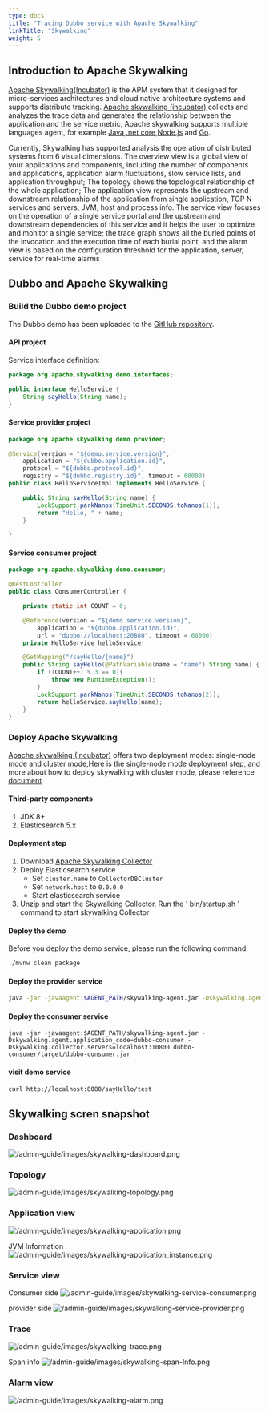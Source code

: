 ```yaml
---
type: docs
title: "Tracing Dubbo service with Apache Skywalking"
linkTitle: "Skywalking"
weight: 5
---
```


## Introduction to Apache Skywalking

[Apache Skywalking(Incubator)](https://github.com/apache/skywalking)  is the APM system that it designed for micro-services architectures and cloud native architecture systems and supports distribute tracking. [Apache skywalking (incubator)](https://github.com/apache/skywalking) collects and analyzes the trace data and generates the relationship between the application and the service metric, Apache skywalking  supports multiple languages agent, for example [Java](https://github.com/apache/skywalking),[.net core](https://github.com/OpenSkywalking/skywalking-netcore),[Node.js](https://github.com/OpenSkywalking/skywalking-nodejs) and [Go](https://github.com/SkyAPM/go2sky).

Currently, Skywalking has supported analysis the operation of distributed systems from 6 visual dimensions. The overview view is a global view of your applications and components, including the number of components and applications, application alarm fluctuations, slow service lists, and application throughput; The topology shows the topological relationship of the whole application; The application view represents the upstream and downstream relationship of the application from single application, TOP N services and servers, JVM, host and process info. The service view focuses on the operation of a single service portal and the upstream and downstream dependencies of this service and it helps the user to optimize and monitor a single service; the trace graph shows all the buried points of the invocation and the execution time of each burial point, and the alarm view is based on the configuration threshold for the application, server, service for real-time alarms

## Dubbo and Apache Skywalking

### Build the Dubbo demo  project

The Dubbo demo has been uploaded to the [GitHub repository](https://github.com/SkywalkingTest/dubbo-trace-example). 

#### API project

Service interface definition:

```java
package org.apache.skywalking.demo.interfaces;

public interface HelloService {
	String sayHello(String name);
}
```

#### Service provider project

```java
package org.apache.skywalking.demo.provider;

@Service(version = "${demo.service.version}",
	application = "${dubbo.application.id}",
	protocol = "${dubbo.protocol.id}",
	registry = "${dubbo.registry.id}", timeout = 60000)
public class HelloServiceImpl implements HelloService {

	public String sayHello(String name) {
		LockSupport.parkNanos(TimeUnit.SECONDS.toNanos(1));
		return "Hello, " + name;
	}

}
```

#### Service consumer project

```java
package org.apache.skywalking.demo.consumer;

@RestController
public class ConsumerController {

	private static int COUNT = 0;

	@Reference(version = "${demo.service.version}",
		application = "${dubbo.application.id}",
		url = "dubbo://localhost:20880", timeout = 60000)
	private HelloService helloService;

	@GetMapping("/sayHello/{name}")
	public String sayHello(@PathVariable(name = "name") String name) {
		if ((COUNT++) % 3 == 0){
			throw new RuntimeException();
		}
		LockSupport.parkNanos(TimeUnit.SECONDS.toNanos(2));
		return helloService.sayHello(name);
	}
}
```

### Deploy Apache Skywalking

[Apache skywalking (Incubator)](https://github.com/apache/skywalking) offers  two deployment modes: single-node mode and cluster mode,Here is  the single-node mode deployment step, and more about how to deploy skywalking with cluster mode, please reference [document](https://skywalking.apache.org/docs/main/latest/en/setup/backend/backend-setup/).

#### Third-party components

1. JDK 8+
2. Elasticsearch 5.x

#### Deployment step

1. Download [Apache Skywalking Collector](http://skywalking.apache.org/downloads/)
2. Deploy Elasticsearch service
   * Set `cluster.name` to `CollectorDBCluster`
   * Set `network.host` to `0.0.0.0`
   * Start elasticsearch service
3. Unzip and start the Skywalking Collector. Run the ' bin/startup.sh ' command to start skywalking Collector 

#### Deploy the demo

Before you deploy the demo service, please run the following command:

```bash
./mvnw clean package
```

#### Deploy the provider service

```bash
java -jar -javaagent:$AGENT_PATH/skywalking-agent.jar -Dskywalking.agent.application_code=dubbo-provider -Dskywalking.collector.servers=localhost:10800 dubbo-provider/target/dubbo-provider.jar
```

#### Deploy the consumer service

```
java -jar -javaagent:$AGENT_PATH/skywalking-agent.jar -Dskywalking.agent.application_code=dubbo-consumer -Dskywalking.collector.servers=localhost:10800 dubbo-consumer/target/dubbo-consumer.jar 
```

#### visit demo service

```bash
curl http://localhost:8080/sayHello/test
```

## Skywalking scren snapshot

### Dashboard
![/admin-guide/images/skywalking-dashboard.png](/imgs/admin/skywalking-dashboard.png)

### Topology
![/admin-guide/images/skywalking-topology.png](/imgs/admin/skywalking-topology.png)

### Application view
![/admin-guide/images/skywalking-application.png](/imgs/admin/skywalking-application.png)

JVM Information
![/admin-guide/images/skywalking-application_instance.png](/imgs/admin/skywalking-application_instance.png)

### Service view

Consumer side
![/admin-guide/images/skywalking-service-consumer.png](/imgs/admin/skywalking-service-consumer.png)

provider side
![/admin-guide/images/skywalking-service-provider.png](/imgs/admin/skywalking-service-provider.png)

### Trace
![/admin-guide/images/skywalking-trace.png](/imgs/admin/skywalking-trace.png)

Span info
![/admin-guide/images/skywalking-span-Info.png](/imgs/admin/skywalking-span-Info.png)

### Alarm view
![/admin-guide/images/skywalking-alarm.png](/imgs/admin/skywalking-alarm.png)
